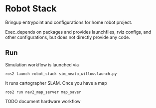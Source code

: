 # Robot Stack
Bringup entrypoint and configurations for home robot project.

Exec_depends on packages and provides launchfiles, rviz configs, and other configurations, but does not directly provide any code.

## Run

Simulation workflow is launched via

```
ros2 launch robot_stack sim_neato_willow.launch.py
```

It runs cartographer SLAM. Once you have a map

```
ros2 run nav2_map_server map_saver
```

TODO document hardware workflow
